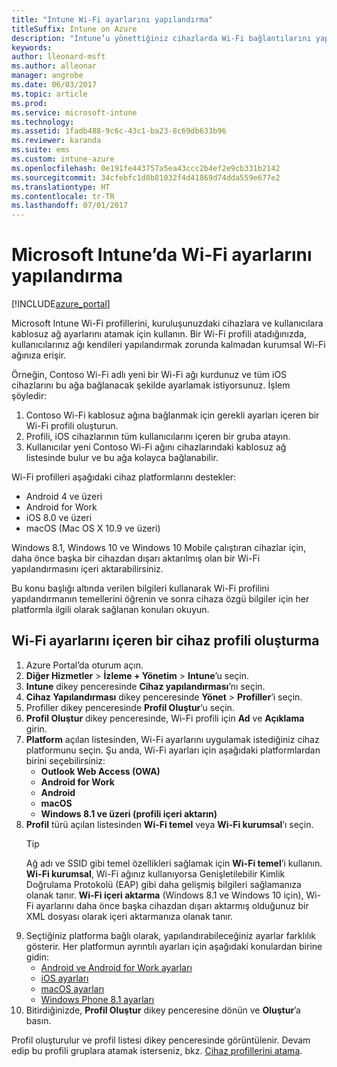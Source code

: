 ```yaml
---
title: "Intune Wi-Fi ayarlarını yapılandırma"
titleSuffix: Intune on Azure
description: "Intune’u yönettiğiniz cihazlarda Wi-Fi bağlantılarını yapılandırmak için kullanmayı öğrenin.\""
keywords: 
author: lleonard-msft
ms.author: alleonar
manager: angrobe
ms.date: 06/03/2017
ms.topic: article
ms.prod: 
ms.service: microsoft-intune
ms.technology: 
ms.assetid: 1fadb488-9c6c-43c1-ba23-8c69db633b96
ms.reviewer: karanda
ms.suite: ems
ms.custom: intune-azure
ms.openlocfilehash: 0e191fe443757a5ea43ccc2b4ef2e9cb331b2142
ms.sourcegitcommit: 34cfebfc1d8b81032f4d41869d74dda559e677e2
ms.translationtype: HT
ms.contentlocale: tr-TR
ms.lasthandoff: 07/01/2017
---
```

# <a name="how-to-configure-wi-fi-settings-in-microsoft-intune"></a>Microsoft Intune’da Wi-Fi ayarlarını yapılandırma

[!INCLUDE[azure_portal](./includes/azure_portal.md)]

Microsoft Intune Wi-Fi profillerini, kuruluşunuzdaki cihazlara ve kullanıcılara kablosuz ağ ayarlarını atamak için kullanın. Bir Wi-Fi profili atadığınızda, kullanıcılarınız ağı kendileri yapılandırmak zorunda kalmadan kurumsal Wi-Fi ağınıza erişir.

Örneğin, Contoso Wi-Fi adlı yeni bir Wi-Fi ağı kurdunuz ve tüm iOS cihazlarını bu ağa bağlanacak şekilde ayarlamak istiyorsunuz. İşlem şöyledir:

1. Contoso Wi-Fi kablosuz ağına bağlanmak için gerekli ayarları içeren bir Wi-Fi profili oluşturun.
2. Profili, iOS cihazlarının tüm kullanıcılarını içeren bir gruba atayın.
3. Kullanıcılar yeni Contoso Wi-Fi ağını cihazlarındaki kablosuz ağ listesinde bulur ve bu ağa kolayca bağlanabilir.

Wi-Fi profilleri aşağıdaki cihaz platformlarını destekler:

- Android 4 ve üzeri
- Android for Work
- iOS 8.0 ve üzeri
- macOS (Mac OS X 10.9 ve üzeri)

Windows 8.1, Windows 10 ve Windows 10 Mobile çalıştıran cihazlar için, daha önce başka bir cihazdan dışarı aktarılmış olan bir Wi-Fi yapılandırmasını içeri aktarabilirsiniz.

Bu konu başlığı altında verilen bilgileri kullanarak Wi-Fi profilini yapılandırmanın temellerini öğrenin ve sonra cihaza özgü bilgiler için her platformla ilgili olarak sağlanan konuları okuyun.

## <a name="create-a-device-profile-containing-wi-fi-settings"></a>Wi-Fi ayarlarını içeren bir cihaz profili oluşturma

1. Azure Portal’da oturum açın.
2. **Diğer Hizmetler** > **İzleme + Yönetim** > **Intune**’u seçin.
3. **Intune** dikey penceresinde **Cihaz yapılandırması**’nı seçin.
2. **Cihaz Yapılandırması** dikey penceresinde **Yönet** > **Profiller**’i seçin.
3. Profiller dikey penceresinde **Profil Oluştur**’u seçin.
4. **Profil Oluştur** dikey penceresinde, Wi-Fi profili için **Ad** ve **Açıklama** girin.
5. **Platform** açılan listesinden, Wi-Fi ayarlarını uygulamak istediğiniz cihaz platformunu seçin. Şu anda, Wi-Fi ayarları için aşağıdaki platformlardan birini seçebilirsiniz:
    - **Outlook Web Access (OWA)**
    - **Android for Work**
    - **Android**
    - **macOS**
    - **Windows 8.1 ve üzeri (profili içeri aktarın)**
6. **Profil** türü açılan listesinden **Wi-Fi temel** veya **Wi-Fi kurumsal**’ı seçin.
    >[!TIP]
    >Ağ adı ve SSID gibi temel özellikleri sağlamak için **Wi-Fi temel**’i kullanın. **Wi-Fi kurumsal**, Wi-Fi ağınız kullanıyorsa Genişletilebilir Kimlik Doğrulama Protokolü (EAP) gibi daha gelişmiş bilgileri sağlamanıza olanak tanır. **Wi-Fi içeri aktarma** (Windows 8.1 ve Windows 10 için), Wi-Fi ayarlarını daha önce başka cihazdan dışarı aktarmış olduğunuz bir XML dosyası olarak içeri aktarmanıza olanak tanır.
7. Seçtiğiniz platforma bağlı olarak, yapılandırabileceğiniz ayarlar farklılık gösterir. Her platformun ayrıntılı ayarları için aşağıdaki konulardan birine gidin:
    - [Android ve Android for Work ayarları](wi-fi-settings-android.md)
    - [iOS ayarları](wi-fi-settings-ios.md)
    - [macOS ayarları](wi-fi-settings-macos.md)
    - [Windows Phone 8.1 ayarları](wi-fi-settings-import-windows-8-1.md)
8. Bitirdiğinizde, **Profil Oluştur** dikey penceresine dönün ve **Oluştur**’a basın.

Profil oluşturulur ve profil listesi dikey penceresinde görüntülenir.
Devam edip bu profili gruplara atamak isterseniz, bkz. [Cihaz profillerini atama](device-profile-assign.md).
